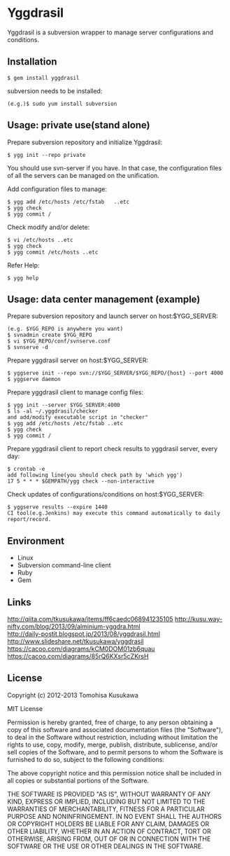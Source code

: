 # Yggdrasil

Yggdrasil is a subversion wrapper to manage server configurations and conditions.

## Installation

    $ gem install yggdrasil

subversion needs to be installed:

    (e.g.)$ sudo yum install subversion

## Usage: private use(stand alone)

Prepare subversion repository and initialize Yggdrasil:

    $ ygg init --repo private

  You should use svn-server if you have.
  In that case, the configuration files of
  all the servers can be managed on the unification.

Add configuration files to manage:

    $ ygg add /etc/hosts /etc/fstab   ..etc
    $ ygg check
    $ ygg commit /

Check modify and/or delete:

    $ vi /etc/hosts ..etc
    $ ygg check
    $ ygg commit /etc/hosts ..etc

Refer Help:

    $ ygg help

## Usage: data center management (example)

Prepare subversion repository and launch server on host:$YGG_SERVER:

    (e.g. $YGG_REPO is anywhere you want)
    $ svnadmin create $YGG_REPO
    $ vi $YGG_REPO/conf/svnserve.conf
    $ svnserve -d

Prepare yggdrasil server on host:$YGG_SERVER:

    $ yggserve init --repo svn://$YGG_SERVER/$YGG_REPO/{host} --port 4000
    $ yggserve daemon

Prepare yggdrasil client to manage config files:

    $ ygg init --server $YGG_SERVER:4000
    $ ls -al ~/.yggdrasil/checker
    and add/modify executable script in "checker"
    $ ygg add /etc/hosts /etc/fstab ..etc
    $ ygg check
    $ ygg commit /

Prepare yggdrasil client to report check results to yggdrasil server, every day:

    $ crontab -e
    add following line(you should check path by 'which ygg')
    17 5 * * * $GEMPATH/ygg check --non-interactive

Check updates of configurations/conditions on host:$YGG_SERVER:

    $ yggserve results --expire 1440
    CI tool(e.g.Jenkins) may execute this command automatically to daily report/record.

## Environment

* Linux
* Subversion command-line client
* Ruby
* Gem

## Links

http://qiita.com/tkusukawa/items/ff6caedc068941235105
http://kusu.way-nifty.com/blog/2013/09/alminium-yggdra.html<br/>
http://daily-postit.blogspot.jp/2013/08/yggdrasil.html<br/>
http://www.slideshare.net/tkusukawa/yggdrasil<br/>
https://cacoo.com/diagrams/kCM0DOM01zb6quau<br/>
https://cacoo.com/diagrams/85rQ6KXsr5cZKrsH<br/>

## License

Copyright (c) 2012-2013 Tomohisa Kusukawa

MIT License

Permission is hereby granted, free of charge, to any person obtaining
a copy of this software and associated documentation files (the
"Software"), to deal in the Software without restriction, including
without limitation the rights to use, copy, modify, merge, publish,
distribute, sublicense, and/or sell copies of the Software, and to
permit persons to whom the Software is furnished to do so, subject to
the following conditions:

The above copyright notice and this permission notice shall be
included in all copies or substantial portions of the Software.

THE SOFTWARE IS PROVIDED "AS IS", WITHOUT WARRANTY OF ANY KIND,
EXPRESS OR IMPLIED, INCLUDING BUT NOT LIMITED TO THE WARRANTIES OF
MERCHANTABILITY, FITNESS FOR A PARTICULAR PURPOSE AND
NONINFRINGEMENT. IN NO EVENT SHALL THE AUTHORS OR COPYRIGHT HOLDERS BE
LIABLE FOR ANY CLAIM, DAMAGES OR OTHER LIABILITY, WHETHER IN AN ACTION
OF CONTRACT, TORT OR OTHERWISE, ARISING FROM, OUT OF OR IN CONNECTION
WITH THE SOFTWARE OR THE USE OR OTHER DEALINGS IN THE SOFTWARE.
